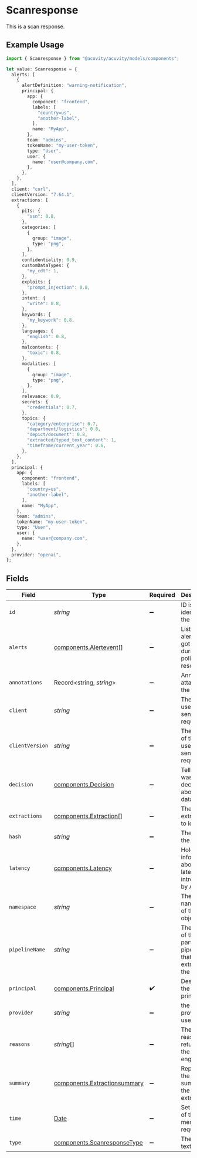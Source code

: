 # Scanresponse

This is a scan response.

## Example Usage

```typescript
import { Scanresponse } from "@acuvity/acuvity/models/components";

let value: Scanresponse = {
  alerts: [
    {
      alertDefinition: "warning-notification",
      principal: {
        app: {
          component: "frontend",
          labels: [
            "country=us",
            "another-label",
          ],
          name: "MyApp",
        },
        team: "admins",
        tokenName: "my-user-token",
        type: "User",
        user: {
          name: "user@company.com",
        },
      },
    },
  ],
  client: "curl",
  clientVersion: "7.64.1",
  extractions: [
    {
      piIs: {
        "ssn": 0.8,
      },
      categories: [
        {
          group: "image",
          type: "png",
        },
      ],
      confidentiality: 0.9,
      customDataTypes: {
        "my_cdt": 1,
      },
      exploits: {
        "prompt_injection": 0.8,
      },
      intent: {
        "write": 0.8,
      },
      keywords: {
        "my_keywork": 0.8,
      },
      languages: {
        "english": 0.8,
      },
      malcontents: {
        "toxic": 0.8,
      },
      modalities: [
        {
          group: "image",
          type: "png",
        },
      ],
      relevance: 0.9,
      secrets: {
        "credentials": 0.7,
      },
      topics: {
        "category/enterprise": 0.7,
        "department/logistics": 0.8,
        "depict/document": 0.8,
        "extracted/typed_text_content": 1,
        "timeframe/current_year": 0.6,
      },
    },
  ],
  principal: {
    app: {
      component: "frontend",
      labels: [
        "country=us",
        "another-label",
      ],
      name: "MyApp",
    },
    team: "admins",
    tokenName: "my-user-token",
    type: "User",
    user: {
      name: "user@company.com",
    },
  },
  provider: "openai",
};
```

## Fields

| Field                                                                                         | Type                                                                                          | Required                                                                                      | Description                                                                                   | Example                                                                                       |
| --------------------------------------------------------------------------------------------- | --------------------------------------------------------------------------------------------- | --------------------------------------------------------------------------------------------- | --------------------------------------------------------------------------------------------- | --------------------------------------------------------------------------------------------- |
| `id`                                                                                          | *string*                                                                                      | :heavy_minus_sign:                                                                            | ID is the identifier of the object.                                                           |                                                                                               |
| `alerts`                                                                                      | [components.Alertevent](../../models/components/alertevent.md)[]                              | :heavy_minus_sign:                                                                            | List of alerts that got raised during the policy resolution.                                  |                                                                                               |
| `annotations`                                                                                 | Record<string, *string*>                                                                      | :heavy_minus_sign:                                                                            | Annotations attached to the log.                                                              |                                                                                               |
| `client`                                                                                      | *string*                                                                                      | :heavy_minus_sign:                                                                            | The client used to send the request.                                                          | curl                                                                                          |
| `clientVersion`                                                                               | *string*                                                                                      | :heavy_minus_sign:                                                                            | The version of the client used to send the request.                                           | 7.64.1                                                                                        |
| `decision`                                                                                    | [components.Decision](../../models/components/decision.md)                                    | :heavy_minus_sign:                                                                            | Tell what was the decision about the data.                                                    |                                                                                               |
| `extractions`                                                                                 | [components.Extraction](../../models/components/extraction.md)[]                              | :heavy_minus_sign:                                                                            | The extractions to log.                                                                       |                                                                                               |
| `hash`                                                                                        | *string*                                                                                      | :heavy_minus_sign:                                                                            | The hash of the input.                                                                        |                                                                                               |
| `latency`                                                                                     | [components.Latency](../../models/components/latency.md)                                      | :heavy_minus_sign:                                                                            | Holds information about latencies introduced by Apex.                                         |                                                                                               |
| `namespace`                                                                                   | *string*                                                                                      | :heavy_minus_sign:                                                                            | The namespace of the object.                                                                  |                                                                                               |
| `pipelineName`                                                                                | *string*                                                                                      | :heavy_minus_sign:                                                                            | The name of the particular pipeline that extracted the text.                                  |                                                                                               |
| `principal`                                                                                   | [components.Principal](../../models/components/principal.md)                                  | :heavy_check_mark:                                                                            | Describe the principal.                                                                       |                                                                                               |
| `provider`                                                                                    | *string*                                                                                      | :heavy_minus_sign:                                                                            | the provider to use.                                                                          | openai                                                                                        |
| `reasons`                                                                                     | *string*[]                                                                                    | :heavy_minus_sign:                                                                            | The various reasons returned by the policy engine.                                            |                                                                                               |
| `summary`                                                                                     | [components.Extractionsummary](../../models/components/extractionsummary.md)                  | :heavy_minus_sign:                                                                            | Represents the summary of the extractions.                                                    |                                                                                               |
| `time`                                                                                        | [Date](https://developer.mozilla.org/en-US/docs/Web/JavaScript/Reference/Global_Objects/Date) | :heavy_minus_sign:                                                                            | Set the time of the message request.                                                          |                                                                                               |
| `type`                                                                                        | [components.ScanresponseType](../../models/components/scanresponsetype.md)                    | :heavy_minus_sign:                                                                            | The type of text.                                                                             |                                                                                               |